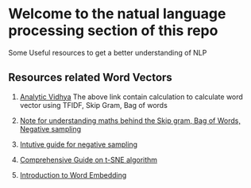 # Welcome to the natual language processing section of this repo

Some Useful resources to get a better understanding of NLP

## Resources related Word Vectors
1. [Analytic Vidhya](https://www.analyticsvidhya.com/blog/2017/06/word-embeddings-count-word2veec/)
The above link contain calculation to calculate word vector using TFIDF, Skip Gram, Bag of words

2. [Note for understanding maths behind the Skip gram, Bag of Words, Negative sampling](http://www.1-4-5.net/~dmm/ml/how_does_word2vec_work.pdf)

3. [Intutive guide for negative sampling](http://mccormickml.com/2017/01/11/word2vec-tutorial-part-2-negative-sampling/)

4. [Comprehensive Guide on t-SNE algorithm](https://www.analyticsvidhya.com/blog/2017/01/t-sne-implementation-r-python/)

5. [Introduction to Word Embedding](https://towardsdatascience.com/introduction-to-word-embedding-and-word2vec-652d0c2060fa)




